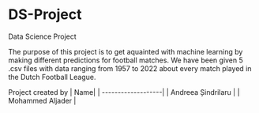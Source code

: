 # DS-Project

Data Science Project

The purpose of this project is to get aquainted with machine learning by making different predictions for football matches.
We have been given 5 .csv files with data ranging from 1957 to 2022 about every match played in the Dutch Football League.

Project created by
| Name|
| -------------------|
| Andreea Șindrilaru |
| Mohammed Aljader |


